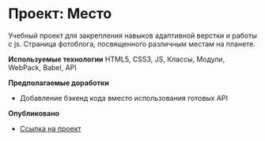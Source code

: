 # Проект: Место
Учебный проект для закрепления навыков адаптивной верстки и работы с js. Страница фотоблога, посвященного различным местам на планете.

**Используемые технологии**
HTML5, CSS3, JS, Классы, Модули, WebPack, Babel, API

**Предполагаемые доработки**
* Добавление бэкенд кода вместо использования готовых API

**Опубликовано**

* [Ссылка на проект](https://prevedmed6.github.io/mesto/)
